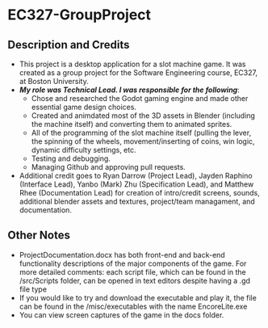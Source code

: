 # EC327-GroupProject

## Description and Credits
 - This project is a desktop application for a slot machine game. It was created as a group project for the Software Engineering course, EC327, at Boston University.
 - ***My role was Technical Lead. I was responsible for the following***:
   - Chose and researched the Godot gaming engine and made other essential game design choices.
   - Created and animdated most of the 3D assets in Blender (including the machine itself) and converting them to animated sprites.
   - All of the programming of the slot machine itself (pulling the lever, the spinning of the wheels, movement/inserting of coins, win logic, dynamic difficulty settings, etc.
   - Testing and debugging.
   - Managing Github and approving pull requests.
 - Additional credit goes to Ryan Darrow (Project Lead), Jayden Raphino (Interface Lead), Yanbo (Mark) Zhu (Specification Lead), and Matthew Rhee (Documentation Lead) for creation of intro/credit screens, sounds, additional blender assets and textures, project/team managament, and documentation.


## Other Notes
 - ProjectDocumentation.docx has both front-end and back-end functionality descriptions of the major components of the game. For more detailed comments: each script file, which can be found in the /src/Scripts folder, can be opened in text editors despite having a .gd file type
 - If you would like to try and download the executable and play it, the file can be found in the /misc/executables with the name EncoreLite.exe
 - You can view screen captures of the game in the docs folder.
